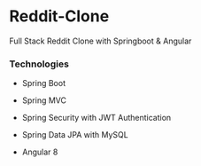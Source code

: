 # Reddit-Clone
Full Stack Reddit Clone with Springboot &amp; Angular

### Technologies

- Spring Boot
 
- Spring MVC

- Spring Security with JWT Authentication

- Spring Data JPA with MySQL

- Angular 8
